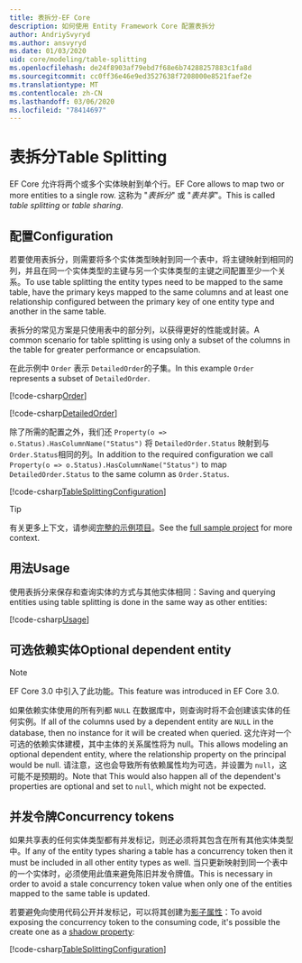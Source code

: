 ```yaml
---
title: 表拆分-EF Core
description: 如何使用 Entity Framework Core 配置表拆分
author: AndriySvyryd
ms.author: ansvyryd
ms.date: 01/03/2020
uid: core/modeling/table-splitting
ms.openlocfilehash: de24f8903af79ebd7f68e6b74288257883c1fa8d
ms.sourcegitcommit: cc0ff36e46e9ed3527638f7208000e8521faef2e
ms.translationtype: MT
ms.contentlocale: zh-CN
ms.lasthandoff: 03/06/2020
ms.locfileid: "78414697"
---
```

# <a name="table-splitting"></a><span data-ttu-id="d93eb-103">表拆分</span><span class="sxs-lookup"><span data-stu-id="d93eb-103">Table Splitting</span></span>

<span data-ttu-id="d93eb-104">EF Core 允许将两个或多个实体映射到单个行。</span><span class="sxs-lookup"><span data-stu-id="d93eb-104">EF Core allows to map two or more entities to a single row.</span></span> <span data-ttu-id="d93eb-105">这称为 "_表拆分_" 或 "_表共享_"。</span><span class="sxs-lookup"><span data-stu-id="d93eb-105">This is called _table splitting_ or _table sharing_.</span></span>

## <a name="configuration"></a><span data-ttu-id="d93eb-106">配置</span><span class="sxs-lookup"><span data-stu-id="d93eb-106">Configuration</span></span>

<span data-ttu-id="d93eb-107">若要使用表拆分，则需要将多个实体类型映射到同一个表中，将主键映射到相同的列，并且在同一个实体类型的主键与另一个实体类型的主键之间配置至少一个关系。</span><span class="sxs-lookup"><span data-stu-id="d93eb-107">To use table splitting the entity types need to be mapped to the same table, have the primary keys mapped to the same columns and at least one relationship configured between the primary key of one entity type and another in the same table.</span></span>

<span data-ttu-id="d93eb-108">表拆分的常见方案是只使用表中的部分列，以获得更好的性能或封装。</span><span class="sxs-lookup"><span data-stu-id="d93eb-108">A common scenario for table splitting is using only a subset of the columns in the table for greater performance or encapsulation.</span></span>

<span data-ttu-id="d93eb-109">在此示例中 `Order` 表示 `DetailedOrder`的子集。</span><span class="sxs-lookup"><span data-stu-id="d93eb-109">In this example `Order` represents a subset of `DetailedOrder`.</span></span>

[!code-csharp[Order](../../../samples/core/Modeling/TableSplitting/Order.cs?name=Order)]

[!code-csharp[DetailedOrder](../../../samples/core/Modeling/TableSplitting/DetailedOrder.cs?name=DetailedOrder)]

<span data-ttu-id="d93eb-110">除了所需的配置之外，我们还 `Property(o => o.Status).HasColumnName("Status")` 将 `DetailedOrder.Status` 映射到与 `Order.Status`相同的列。</span><span class="sxs-lookup"><span data-stu-id="d93eb-110">In addition to the required configuration we call `Property(o => o.Status).HasColumnName("Status")` to map `DetailedOrder.Status` to the same column as `Order.Status`.</span></span>

[!code-csharp[TableSplittingConfiguration](../../../samples/core/Modeling/TableSplitting/TableSplittingContext.cs?name=TableSplitting)]

> [!TIP]
> <span data-ttu-id="d93eb-111">有关更多上下文，请参阅[完整的示例项目](https://github.com/dotnet/EntityFramework.Docs/tree/master/samples/core/Modeling/TableSplitting)。</span><span class="sxs-lookup"><span data-stu-id="d93eb-111">See the [full sample project](https://github.com/dotnet/EntityFramework.Docs/tree/master/samples/core/Modeling/TableSplitting) for more context.</span></span>

## <a name="usage"></a><span data-ttu-id="d93eb-112">用法</span><span class="sxs-lookup"><span data-stu-id="d93eb-112">Usage</span></span>

<span data-ttu-id="d93eb-113">使用表拆分来保存和查询实体的方式与其他实体相同：</span><span class="sxs-lookup"><span data-stu-id="d93eb-113">Saving and querying entities using table splitting is done in the same way as other entities:</span></span>

[!code-csharp[Usage](../../../samples/core/Modeling/TableSplitting/Program.cs?name=Usage)]

## <a name="optional-dependent-entity"></a><span data-ttu-id="d93eb-114">可选依赖实体</span><span class="sxs-lookup"><span data-stu-id="d93eb-114">Optional dependent entity</span></span>

> [!NOTE]
> <span data-ttu-id="d93eb-115">EF Core 3.0 中引入了此功能。</span><span class="sxs-lookup"><span data-stu-id="d93eb-115">This feature was introduced in EF Core 3.0.</span></span>

<span data-ttu-id="d93eb-116">如果依赖实体使用的所有列都 `NULL` 在数据库中，则查询时将不会创建该实体的任何实例。</span><span class="sxs-lookup"><span data-stu-id="d93eb-116">If all of the columns used by a dependent entity are `NULL` in the database, then no instance for it will be created when queried.</span></span> <span data-ttu-id="d93eb-117">这允许对一个可选的依赖实体建模，其中主体的关系属性将为 null。</span><span class="sxs-lookup"><span data-stu-id="d93eb-117">This allows modeling an optional dependent entity, where the relationship property on the principal would be null.</span></span> <span data-ttu-id="d93eb-118">请注意，这也会导致所有依赖属性均为可选，并设置为 `null`，这可能不是预期的。</span><span class="sxs-lookup"><span data-stu-id="d93eb-118">Note that This would also happen all of the dependent's properties are optional and set to `null`, which might not be expected.</span></span>

## <a name="concurrency-tokens"></a><span data-ttu-id="d93eb-119">并发令牌</span><span class="sxs-lookup"><span data-stu-id="d93eb-119">Concurrency tokens</span></span>

<span data-ttu-id="d93eb-120">如果共享表的任何实体类型都有并发标记，则还必须将其包含在所有其他实体类型中。</span><span class="sxs-lookup"><span data-stu-id="d93eb-120">If any of the entity types sharing a table has a concurrency token then it must be included in all other entity types as well.</span></span> <span data-ttu-id="d93eb-121">当只更新映射到同一个表中的一个实体时，必须使用此值来避免陈旧并发令牌值。</span><span class="sxs-lookup"><span data-stu-id="d93eb-121">This is necessary in order to avoid a stale concurrency token value when only one of the entities mapped to the same table is updated.</span></span>

<span data-ttu-id="d93eb-122">若要避免向使用代码公开并发标记，可以将其创建为[影子属性](xref:core/modeling/shadow-properties)：</span><span class="sxs-lookup"><span data-stu-id="d93eb-122">To avoid exposing the concurrency token to the consuming code, it's possible the create one as a [shadow property](xref:core/modeling/shadow-properties):</span></span>

[!code-csharp[TableSplittingConfiguration](../../../samples/core/Modeling/TableSplitting/TableSplittingContext.cs?name=ConcurrencyToken&highlight=2)]
